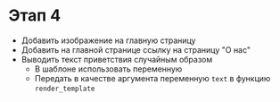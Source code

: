 # Этап 4

* Добавить изображение на главную страницу
* Добавить на главной странице ссылку на страницу "О нас"
* Выводить текст приветствия случайным образом
  * В шаблоне использовать переменную
  * Передать в качестве аргумента переменную `text` в функцию `render_template`  
